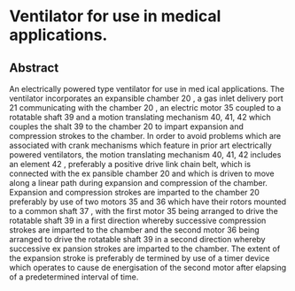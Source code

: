 # Ventilator for use in medical applications.

## Abstract
An electrically powered type ventilator for use in med ical applications. The ventilator incorporates an expansible chamber 20 , a gas inlet delivery port 21 communicating with the chamber 20 , an electric motor 35 coupled to a rotatable shaft 39 and a motion translating mechanism 40, 41, 42 which couples the shalt 39 to the chamber 20 to impart expansion and compression strokes to the chamber. In order to avoid problems which are associated with crank mechanisms which feature in prior art electrically powered ventilators, the motion translating mechanism 40, 41, 42 includes an element 42 , preferably a positive drive link chain belt, which is connected with the ex pansible chamber 20 and which is driven to move along a linear path during expansion and compression of the chamber. Expansion and compression strokes are imparted to the chamber 20 preferably by use of two motors 35 and 36 which have their rotors mounted to a common shaft 37 , with the first motor 35 being arranged to drive the rotatable shaft 39 in a first direction whereby successive compression strokes are imparted to the chamber and the second motor 36 being arranged to drive the rotatable shaft 39 in a second direction whereby successive ex pansion strokes are imparted to the chamber. The extent of the expansion stroke is preferably de termined by use of a timer device which operates to cause de energisation of the second motor after elapsing of a predetermined interval of time.